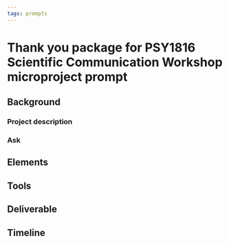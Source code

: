 ```yaml
---
tags: prompts
---
```


# Thank you package for PSY1816 Scientific Communication Workshop microproject prompt

## Background
### Project description

### Ask

## Elements
 
## Tools

## Deliverable

## Timeline
